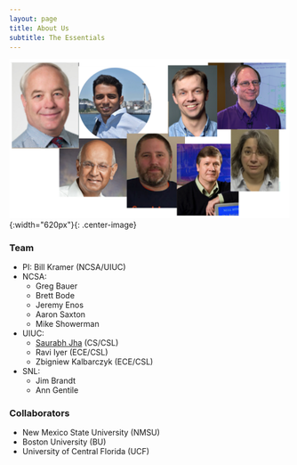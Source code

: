 ```yaml
---
layout: page
title: About Us
subtitle: The Essentials
---
```


![Team](resources/figs/Team.png){:width="620px"}{: .center-image}

### Team ###
* PI: Bill Kramer (NCSA/UIUC) <!-- - Director Blue Waters and CS Research Professor -->
* NCSA:
  * Greg Bauer
  * Brett Bode
  * Jeremy Enos <!-- - Blue Waters System Management & Development Lead -->
  * Aaron Saxton
  * Mike Showerman <!-- - Blue Waters System Resource Manager -->
* UIUC:
  * [Saurabh Jha](http://sjha8.web.engr.illinois.edu) (CS/CSL) 
  * Ravi Iyer (ECE/CSL) <!-- - George and Ann Fisher Distinguished Professor of Engineering and Lead of the DEPEND group -->
  * Zbigniew Kalbarczyk (ECE/CSL) <!-- - Principle Research Scientist in the UI Coordinated Systems Laboratory -->
* SNL:
  * Jim Brandt <!-- - Distinguished Member of Technical Staff – SNL HPC Monitoring and Analysis Lead and OVIS/LDMS development lead -->
  * Ann Gentile <!-- - Distinguished Member of Technical Staff - SNL Advanced Technologies Systems Operations Lead and HPC Monitoring and Analysis -->

### Collaborators ###
* New Mexico State University (NMSU)
* Boston University (BU)
* University of Central Florida (UCF)
